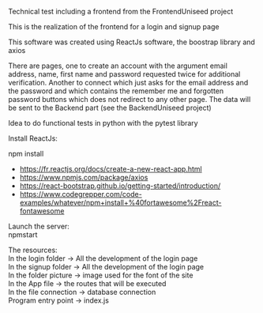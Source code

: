 Technical test including a frontend from the FrontendUniseed project  

This is the realization of the frontend for a login and signup page  

This software was created using ReactJs software, the boostrap library and axios  

There are pages, one to create an account with the argument email address, name, first name and password requested twice for additional verification. Another to connect which just asks for the email address and the password and which contains the remember me and forgotten password buttons which does not redirect to any other page. The data will be sent to the Backend part (see the BackendUniseed project)  

Idea to do functional tests in python with the pytest library  

Install ReactJs:  

npm install  
- https://fr.reactjs.org/docs/create-a-new-react-app.html  
- https://www.npmjs.com/package/axios  
- https://react-bootstrap.github.io/getting-started/introduction/  
- https://www.codegrepper.com/code-examples/whatever/npm+install+%40fortawesome%2Freact-fontawesome  

Launch the server:  
npmstart  

The resources:  
In the login folder -> All the development of the login page  
In the signup folder -> All the development of the login page  
In the folder picture -> image used for the font of the site  
In the App file -> the routes that will be executed  
In the file connection -> database connection  
Program entry point -> index.js
